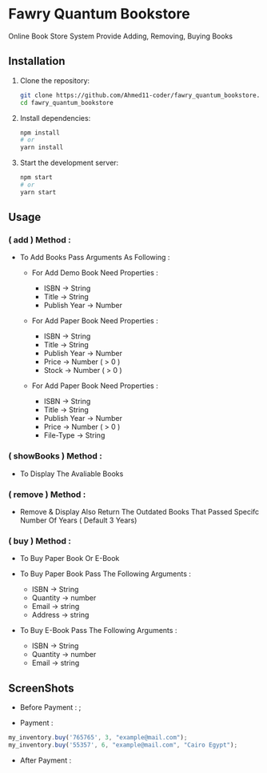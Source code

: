# Fawry Quantum Bookstore
Online Book Store System Provide Adding, Removing, Buying Books

## Installation
1. Clone the repository:
   ```bash
   git clone https://github.com/Ahmed11-coder/fawry_quantum_bookstore.git
   cd fawry_quantum_bookstore
   ```

2. Install dependencies:
   ```bash
   npm install
   # or
   yarn install
   ```

3. Start the development server:
   ```bash
   npm start
   # or
   yarn start
   ```

## Usage

### ( add ) Method :
- To Add Books Pass Arguments As Following : 

  - For Add Demo Book Need Properties :
      - ISBN -> String 
      - Title -> String 
      - Publish Year -> Number

  - For Add Paper Book Need Properties : 
      - ISBN -> String 
      - Title -> String
      - Publish Year -> Number
      - Price -> Number ( > 0 )
      - Stock -> Number ( > 0 )

  - For Add Paper Book Need Properties : 
      - ISBN -> String
      - Title -> String
      - Publish Year -> Number
      - Price -> Number ( > 0 )
      - File-Type -> String

### ( showBooks ) Method :
  - To Display The Avaliable Books

### ( remove ) Method :
  - Remove & Display Also Return The Outdated Books That Passed Specifc Number Of Years ( Default 3 Years)

### ( buy ) Method :
  - To Buy Paper Book Or E-Book

  - To Buy Paper Book Pass The Following Arguments : 
      - ISBN -> String 
      - Quantity -> number
      - Email -> string
      - Address -> string

  - To Buy E-Book Pass The Following Arguments : 
      - ISBN -> String 
      - Quantity -> number
      - Email -> string

## ScreenShots

- Before Payment :
[](./imgs/1.PNG);

- Payment : 
```typescript
my_inventory.buy('765765', 3, "example@mail.com");
my_inventory.buy('55357', 6, "example@mail.com", "Cairo Egypt");
```
[](./imgs/2.PNG)

- After Payment :
[](./imgs/3.PNG)